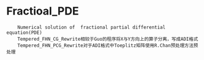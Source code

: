 # Fractioal_PDE
		Numerical solution of  fractional partial differential equation(PDE)
		Tempered_FHN_CG_Rewrite相较于Guo的程序将X与Y方向上的算子分离，写成ADI格式
		Tempered_FHN_PCG_Rewrite对于ADI格式中Toeplitz矩阵使用R.Chan预处理方法预处理
